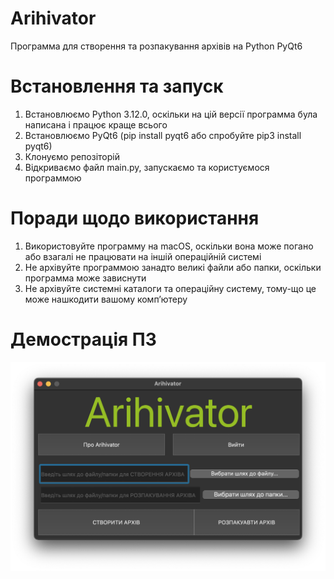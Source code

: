 # Arihivator
Программа для створення та розпакування архівів на Python PyQt6

# Встановлення та запуск
1. Встановлюємо Python 3.12.0, оскільки на цій версії программа була написана і працює краще всього
2. Встановлюємо PyQt6 (pip install pyqt6 або спробуйте pip3 install pyqt6)
3. Клонуємо репозіторій
4. Відкриваємо файл main.py, запускаємо та користуємося программою

# Поради щодо використання
1. Використовуйте программу на macOS, оскільки вона може погано або взагалі не працювати на іншій операційній системі
2. Не архівуйте программою занадто великі файли або папки, оскільки программа може зависнути
3. Не архівуйте системні каталоги та операційну систему, тому-що це може нашкодити вашому компʼютеру

# Демострація ПЗ
<img src='Фото ПЗ.png' size=300>
